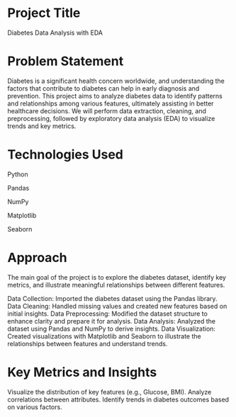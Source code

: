 # Project Title
Diabetes Data Analysis with EDA

# Problem Statement
Diabetes is a significant health concern worldwide, and understanding the factors that contribute to diabetes can help in early diagnosis and prevention. This project aims to analyze diabetes data to identify patterns and relationships among various features, ultimately assisting in better healthcare decisions. We will perform data extraction, cleaning, and preprocessing, followed by exploratory data analysis (EDA) to visualize trends and key metrics.

# Technologies Used
Python

Pandas

NumPy

Matplotlib

Seaborn

# Approach
The main goal of the project is to explore the diabetes dataset, identify key metrics, and illustrate meaningful relationships between different features.

Data Collection: Imported the diabetes dataset using the Pandas library.
Data Cleaning: Handled missing values and created new features based on initial insights.
Data Preprocessing: Modified the dataset structure to enhance clarity and prepare it for analysis.
Data Analysis: Analyzed the dataset using Pandas and NumPy to derive insights.
Data Visualization: Created visualizations with Matplotlib and Seaborn to illustrate the relationships between features and understand trends.

# Key Metrics and Insights
Visualize the distribution of key features (e.g., Glucose, BMI).
Analyze correlations between attributes.
Identify trends in diabetes outcomes based on various factors.
